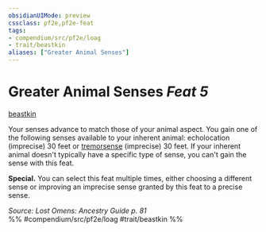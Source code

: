 ```yaml
---
obsidianUIMode: preview
cssclass: pf2e,pf2e-feat
tags:
- compendium/src/pf2e/loag
- trait/beastkin
aliases: ["Greater Animal Senses"]
---
```

# Greater Animal Senses  *Feat 5*  
[beastkin](rules/traits/beastkin-loag.md "Beastkin Ancestry & Heritage Trait")  


Your senses advance to match those of your animal aspect. You gain one of the following senses available to your inherent animal: echolocation (imprecise) 30 feet or [tremorsense](rules/abilities/tremorsense.md) (imprecise) 30 feet. If your inherent animal doesn't typically have a specific type of sense, you can't gain the sense with this feat.

**Special.** You can select this feat multiple times, either choosing a different sense or improving an imprecise sense granted by this feat to a precise sense.

*Source: Lost Omens: Ancestry Guide p. 81*  
%% #compendium/src/pf2e/loag #trait/beastkin %%
